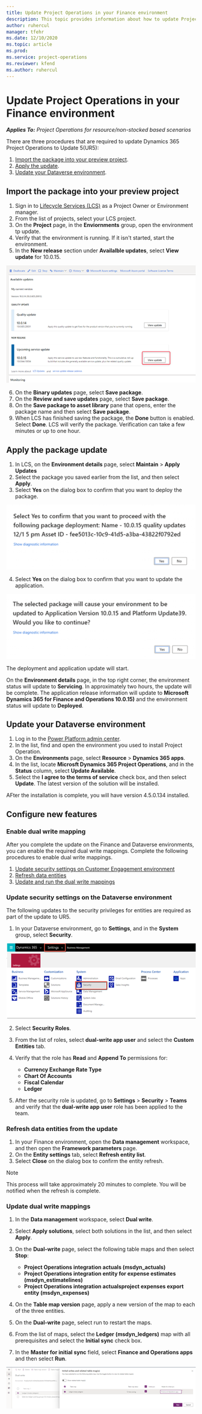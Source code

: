 ```yaml
---
title: Update Project Operations in your Finance environment
description: This topic provides information about how to update Project Operations in your Dynamics 365 Finance environment.
author: ruhercul
manager: tfehr
ms.date: 12/10/2020
ms.topic: article
ms.prod:
ms.service: project-operations
ms.reviewer: kfend 
ms.author: ruhercul
---
```


# Update Project Operations in your Finance environment

_**Applies To:** Project Operations for resource/non-stocked based scenarios_


There are three procedures that are required to update Dynamics 365 Project Operations to Update 5(UR5):

1. [Import the package into your preview project](#import).
2. [Apply the update](#apply).
3. [Update your Dataverse environment](#update).

## <a name="import"></a>Import the package into your preview project

1. Sign in to [Lifecycle Services (LCS)](https://lcs.dynamics.com/) as a Project Owner or Environment manager.
2. From the list of projects, select your LCS project.
3. On the **Project** page, in the **Enviornments** group, open the environment tp update.
4. Verify that the environment is running. If it isn't started, start the environment.
5. In the **New release** section under **Availalble updates**, select **View update** for 10.0.15.

![View update button](media/view-update.png)

6. On the **Binary updates** page, select **Save package**.
7. On the **Review and save updates** page, select **Save package**.
8. On the **Save package to asset library** pane that opens, enter the package name and then select **Save package**.
9. When LCS has finished saving the package, the **Done** button is enabled. Select **Done**. LCS will verify the package. Verification can take a few minutes or up to one hour.


## <a name="apply"></a>Apply the package update

1. In LCS, on the **Environment details** page, select **Maintain** > **Apply Updates**
2. Select the package you saved earlier from the list, and then select **Apply**.
3. Select **Yes** on the dialog box to confirm that you want to deploy the package.

![Confirm package deployment dialog box](media/confirm-package-deployment.png)

4. Select **Yes** on the dialog box to confirm that you want to update the application.

![Confirm application update dialog box](media/confirm-application-update.png)

The deployment and application update will start. 

On the **Environment details** page, in the top right corner, the environment status will update to **Servicing**. In approximately two hours, the update will be complete. 
The application release information will update to **Microsoft Dynamics 365 for Finance and Operations 10.0.15)** and the environment status will update to **Deployed**.


## <a name="update"></a>Update your Dataverse environment

1. Log in to the [Power Platform admin center](https://admin.powerplatform.com/).
2. In the list, find and open the environment you used to install Project Operation.
3. On the **Environments** page, select **Resource** > **Dynamics 365 apps**.
4. In the list, locate **Microsft Dynamics 365 Project Operations**, and in the **Status** column, select **Update Available**.
5. Select the **I agree to the terms of service** check box, and then select **Update**. The latest version of the solution will be installed.

AFter the installation is complete, you will have version 4.5.0.134 installed.

## Configure new features

### Enable dual write mapping

After you complete the update on the Finance and Dataverse environments, you can enable the required dual write mappings. Complete the following procedures to enable dual write mappings.

1. [Update security settings on Customer Engagement environment](#security)
2. [Refresh data entities](#refresh)
3. [Update and run the dual write mappings](#run)

### <a name="security"></a>Update security settings on the Dataverse environment

The following updates to the security privileges for entities are required as part of the update to UR5.

1. In your Dataverse environment, go to **Settings**, and in the **System** group, select **Security**.

![Dataverse environment settings](media/Picture21.png)

2. Select **Security Roles**.
3. From the list of roles, select **dual-write app user** and select the **Custom Entities** tab. 
4. Verify that the role has **Read** and **Append To** permissions for:

      - **Currency Exchange Rate Type**
      - **Chart Of Accounts** 
      - **Fiscal Calendar** 
      - **Ledger**

5. After the security role is updated, go to **Settings** > **Security** > **Teams** and verify that the **dual-write app user** role has been applied to the team. 

### <a name="refresh"></a>Refresh data entities from the update

1. In your Finance environment, open the **Data management** workspace, and then open the **Framework parameters** page.
2. On the **Entity settings** tab, select **Refresh entity list**.
3. Select **Close** on the dialog box to confirm the entity refresh.

 > [!NOTE]
 > This process will take approximately 20 minutes to complete. You will be notified when the refresh is complete.

### <a name="run"></a>Update dual write mappings

1. In the **Data management** workspace, select **Dual write**.
2. Select **Apply solutions**, select both solutions in the list, and then select **Apply**.
3. On the **Dual-write** page, select the following table maps and then select **Stop**:

    - **Project Operations integration actuals (msdyn_actuals)**
    - **Project Operations integration entity for expense estimates (msdyn_estimatelines)**
    - **Project Operations integration actualsproject expenses export entity (msdyn_expenses)**

4. On the **Table map version** page, apply a new version of the map to each of the three entities.
5. On the **Dual-write** page, select run to restart the maps.
6. From the list of maps, select the **Ledger (msdyn_ledgers)** map with all prerequisites and select the **Initial sync** check box. 
7. In the **Master for initial sync** field, select **Finance and Operations apps** and then select **Run**.
 
 ![Ledger map synchronization](media/DW6.png)
 
